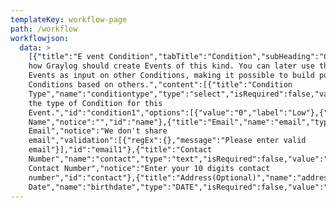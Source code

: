 ```yaml
---
templateKey: workflow-page
path: /workflow
workflowjson:
  data: >
    [{"title":"E vent Condition","tabTitle":"Condition","subHeading":"Configure
    how Graylog should create Events of this kind. You can later use those
    Events as input on other Conditions, making it possible to build powerful
    Conditions based on others.","content":[{"title":"Condition
    Type","name":"conditiontype","type":"select","isRequired":false,"value":"","notice":"Choose
    the type of Condition for this
    Event.","id":"condition1","options":[{"value":"0","label":"Low"},{"value":"1","label":"High"},{"value":"2","label":"Normal"}]}]},{"title":"Title","tabTitle":"Fields","subHeading":"","content":[{"title":"Name","name":"name","type":"text","isRequired":false,"value":"","placeHolder":"Your
    Name","notice":"","id":"name"},{"title":"Email","name":"email","type":"text","isRequired":false,"value":"","placeHolder":"Your
    Email","notice":"We don't share
    email","validation":[{"regEx":{},"message":"Please enter valid
    email"}],"id":"email1"},{"title":"Contact
    Number","name":"contact","type":"text","isRequired":false,"value":"","placeHolder":"Your
    Contact Number","notice":"Enter your 10 digits contact
    number","id":"contact"},{"title":"Address(Optional)","name":"address","type":"textarea","isRequired":false,"value":"","placeHolder":"","notice":"","id":"address"},{"title":"Birth
    Date","name":"birthdate","type":"DATE","isRequired":false,"value":"","placeHolder":"","notice":"","id":"birtdate"},{"title":"Gender","name":"gender","type":"radio","value":"","placeHolder":"","isRequired":false,"notice":"","options":[{"value":"0","label":"Male"},{"value":"1","label":"Female"}],"id":"gender1"}]}]
---
```

